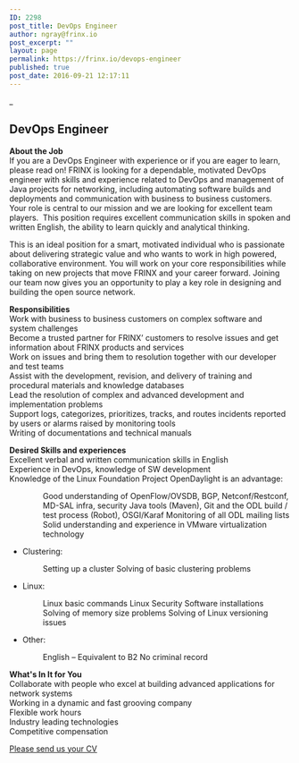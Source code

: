 ```yaml
---
ID: 2298
post_title: DevOps Engineer
author: ngray@frinx.io
post_excerpt: ""
layout: page
permalink: https://frinx.io/devops-engineer
published: true
post_date: 2016-09-21 12:17:11
---
```

_

## DevOps Engineer

**About the Job**  
If you are a DevOps Engineer with experience or if you are eager to learn, please read on! FRINX is looking for a dependable, motivated DevOps engineer with skills and experience related to DevOps and management of Java projects for networking, including automating software builds and deployments and communication with business to business customers.  Your role is central to our mission and we are looking for excellent team players.  This position requires excellent communication skills in spoken and written English, the ability to learn quickly and analytical thinking.

This is an ideal position for a smart, motivated individual who is passionate about delivering strategic value and who wants to work in high powered, collaborative environment. You will work on your core responsibilities while taking on new projects that move FRINX and your career forward. Joining our team now gives you an opportunity to play a key role in designing and building the open source network.

**Responsibilities**  
Work with business to business customers on complex software and system challenges  
Become a trusted partner for FRINX’ customers to resolve issues and get information about FRINX products and services  
Work on issues and bring them to resolution together with our developer and test teams  
Assist with the development, revision, and delivery of training and procedural materials and knowledge databases  
Lead the resolution of complex and advanced development and implementation problems  
Support logs, categorizes, prioritizes, tracks, and routes incidents reported by users or alarms raised by monitoring tools  
Writing of documentations and technical manuals

**Desired Skills and experiences**  
Excellent verbal and written communication skills in English  
Experience in DevOps, knowledge of SW development  
Knowledge of the Linux Foundation Project OpenDaylight is an advantage:

<p style="padding-left: 60px">
  Good understanding of OpenFlow/OVSDB, BGP, Netconf/Restconf, MD-SAL infra, security Java tools (Maven), Git and the ODL build / test process (Robot), OSGI/Karaf Monitoring of all ODL mailing lists Solid understanding and experience in VMware virtualization technology
</p>

*   Clustering:

<p style="padding-left: 60px">
  Setting up a cluster Solving of basic clustering problems
</p>

*   Linux:

<p style="padding-left: 60px">
  Linux basic commands Linux Security Software installations Solving of memory size problems Solving of Linux versioning issues
</p>

*   Other:

<p style="padding-left: 60px">
  English – Equivalent to B2 No criminal record
</p>

**What's In It for You**  
Collaborate with people who excel at building advanced applications for network systems  
Working in a dynamic and fast grooving company  
Flexible work hours  
Industry leading technologies  
Competitive compensation

[Please send us your CV][1]    

 [1]: mailto:career@frinx.io